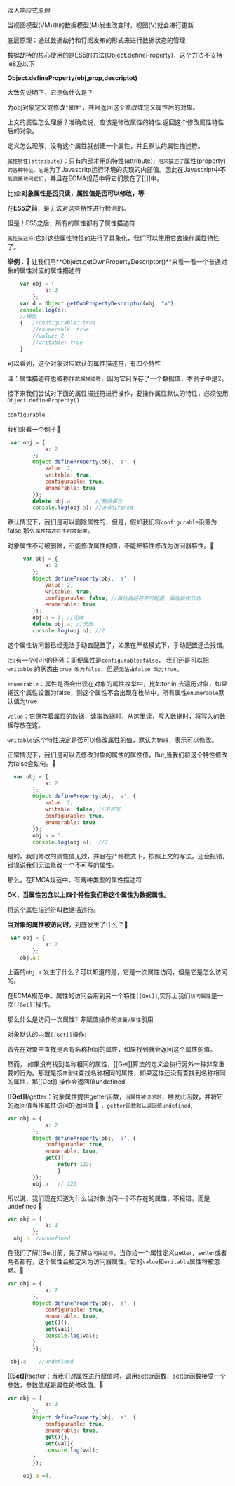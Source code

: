 



深入响应式原理

当视图模型(VM)中的数据模型(M)发生改变时，视图(V)就会进行更新

底层原理：通过数据劫持和订阅发布的形式来进行数据状态的管理

  数据劫持的核心使用的是ES5的方法(Object.defineProperty)，这个方法不支持ie8及以下



**Object.defineProperty(obj,prop,descriptot)** 

大致先说明下，它是做什么是？

为obj对象定义或修改`"属性"`，并且返回这个修改或定义属性后的对象。

上文的属性怎么理解？准确点说，应该是修改属性的特性.返回这个修改属性特性后的对象。

定义怎么理解，没有这个属性就创建一个属性，并且默认的属性描述符。

`属性特性(attribute)`：只有内部才用的特性(attribute)`，用来描述了`属性(property)`的各种特征。它是`为了Javascritp运行环境的实现的内部值。因此在Javascript中不`能直接访问它们`，并且在ECMA规范中将它们放在了[[]]中。



比如:**对象属性是否只读，属性值是否可以修改，等**

在**ES5之前**，是无法对这些特性进行检测的。

但是！ES5之后，所有的属性都有了属性描述符

`属性描述符`:它对这些属性特性的进行了具象化，我们可以使用它去操作属性特性了。

**举例**：:bookmark_tabs: 让我们用**Object.getOwnPropertyDescriptor()**来看一看一个普通对象的属性对应的属性描述符

```javascript
    var obj = {
            a: 2
        };
    var d = Object.getOwnPropertyDescriptor(obj, "a");
    console.log(d);
	//输出
  	{	//configurable: true
		//enumerable: true
		//value: 2
		//writable: true
    }
```

可以看到，这个对象对应默认的属性描述符，有四个特性

注：属性描述符也被称作`数据描述符`，因为它只保存了一个数据值，本例子中是2。

接下来我们尝试对下面的属性描述符进行操作，要操作属性默认的特性，必须使用`Object.defineProperty()`

`configurable`：

我们来看一个例子:bookmark_tabs: 

```javascript
 var obj = {
            a: 2
        };
        Object.defineProperty(obj, 'a', {
            value: 2,
            writable: true,
            configurable: true,
            enumerable: true
        });
        delete obj.a   		//删除属性
        console.log(obj.a); //undeifined
```

默认情况下，我们是可以删除属性的，但是，假如我们将`configurable`设置为false,那么`属性描述符不可被配置`。

对象属性不可被删除，不能修改属性的值，不能把特性修改为访问器特性。:bookmark_tabs: 

```javascript
     var obj = {
            a: 2
        };
        Object.defineProperty(obj, 'a', {
            value: 2,
            writable: true,
            configurable: false, //属性描述符不可配置，属性锁死状态
            enumerable: true
        });
        obj.a = 3; //无效
        delete obj.a; //无效
        console.log(obj.a); //2
```

这个属性访问器已经无法手动去配置了，如果在严格模式下，手动配置还会报错。

`注:`有一个小小的例外：即便属性是`configurable:false`， 我们还是可以把`writable` 的状态由`true 改为false`，但是`无法由false 改为true`。



`enumerable`：属性是否会出现在对象的属性枚举中，比如for in 去遍历对象，如果把这个属性设置为false，则这个属性不会出现在枚举中，所有属性`enumerable`默认值为true



 `value`：它保存着属性的数据，读取数据时，从这里读，写入数据时，将写入的数据存放在这。



`writable`:这个特性决定是否可以修改属性的值，默认为true，表示可以修改。

正常情况下，我们是可以去修改对象的属性的属性值，But,当我们将这个特性值改为false会如何。:bookmark_tabs: 

```javascript
  var obj = {
            a: 2
        };
        Object.defineProperty(obj, 'a', {
            value: 2,
            writable: false, //不可写
            configurable: true,
            enumerable: true
        });
        obj.a = 3;
        console.log(obj.a);  //2
```

是的，我们修改的属性值无效，并且在严格模式下，按照上文的写法，还会报错，错误说我们无法修改一个不可写的属性。



那么，在EMCA规范中，有两种类型的属性描述符

**OK，当属性包含以上四个特性我们称这个属性为数据属性。**

将这个属性描述符叫数据描述符。 



**当对象的属性被访问时**，到底发生了什么？:bookmark_tabs: 

```javascript
 var obj = {
            a: 2
        };
    obj.a；
```

上面的`obj.a` 发生了什么？可以知道的是，它是一次属性访问，但是它是怎么访问的。

在ECMA规范中。属性的访问会用到另一个特性`[[Get]]`,实际上我们`访问属性`是一次`[[Get]]`操作。

那么什么是访问一次属性:grey_question:   非赋值操作的`变量/属性`引用

对象默认的内置`[[Get]]`操作:

首先在对象中查找是否有名称相同的属性，如果找到就会返回这个属性的值。

然而， 如果没有找到名称相同的属性，[[Get]]算法的定义会执行另外一种非常重要的行为。那就是按`原型链`查找名称相同的属性，如果这样还没有查找到名称相同的属性，那[[Get]] 操作会返回值undefined

**[[Get]]**/getter：对象属性提供getter函数，`当属性被访问时`，触发此函数，并将它的返回值当作属性访问的返回值 :bookmark_tabs: ，`getter函数默认返回值undefined`,

```javascript
var obj = {
            a: 2
        };
        Object.defineProperty(obj, 'a', {
            configurable: true,
            enumerable: true,
			get(){
				return 123;
				}
       	});
		obj.a   // 123
```

所以说，我们现在知道为什么当对象访问一个不存在的属性，不报错，而是undefined :bookmark_tabs: 

```javascript
var obj = {
            a: 2
        };
  obj.b  //undefined
```



在我们了解[[Set]]前，先了解`访问描述符`，当你给一个属性定义getter，setter或者两者都有，这个属性会被定义为访问器属性。它的`value`和`writable`属性将被忽略。:bookmark_tabs: 

```javascript
var obj = {
            a: 2
        };
        Object.defineProperty(obj, 'a', {
            configurable: true,
            enumerable: true,
			get(){},
			set(val){
			console.log(val);
		}
        });

 obj.a    //undefined
```



 **[[Set]]**/setter：当我们对属性进行赋值时，调用setter函数，setter函数接受一个参数，参数值就是属性的修改值。:bookmark_tabs: 

```javascript
var obj = {
            a: 2
        };
        Object.defineProperty(obj, 'a', {
            configurable: true,
            enumerable: true,
			get(){},
			set(val){
			console.log(val);
		}
        });

     obj.a =4; 
```















